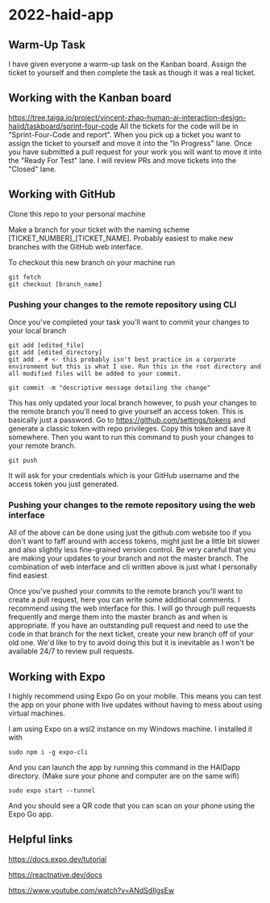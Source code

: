 # 2022-haid-app

## Warm-Up Task
I have given everyone a warm-up task on the Kanban board. Assign the ticket to yourself and then complete the task as though it was a real ticket.

## Working with the Kanban board

https://tree.taiga.io/project/vincent-zhao-human-ai-interaction-design-haiid/taskboard/sprint-four-code
All the tickets for the code will be in "Sprint-Four-Code and report". When you pick up a ticket you want to assign the ticket to yourself and move it into the "In Progress" lane. Once you have submitted a pull request for your work you will want to move it into the "Ready For Test" lane. I will review PRs and move tickets into the "Closed" lane.

## Working with GitHub

Clone this repo to your personal machine

Make a branch for your ticket with the naming scheme [TICKET_NUMBER]_[TICKET_NAME]. Probably easiest to make new branches with the GitHub web interface.

To checkout this new branch on your machine run
```
git fetch
git checkout [branch_name]
```

### Pushing your changes to the remote repository using CLI

Once you've completed your task you'll want to commit your changes to your local branch
```
git add [edited_file]
git add [edited_directory]
git add . # <- this probably isn't best practice in a corporate environment but this is what I use. Run this in the root directory and all modified files will be added to your commit.

git commit -m "descriptive message detailing the change"
```

This has only updated your local branch however, to push your changes to the remote branch you'll need to give yourself an access token. This is basically just a password. Go to https://github.com/settings/tokens and generate a classic token with repo privileges. Copy this token and save it somewhere. Then you want to run this command to push your changes to your remote branch.
```
git push
```

It will ask for your credentials which is your GitHub username and the access token you just generated.

### Pushing your changes to the remote repository using the web interface

All of the above can be done using just the github.com website too if you don't want to faff around with access tokens, might just be a little bit slower and also slightly less fine-grained version control. Be very careful that you are making your updates to your branch and not the master branch. The combination of web interface and cli written above is just what I personally find easiest.

Once you've pushed your commits to the remote branch you'll want to create a pull request, here you can write some additional comments. I recommend using the web interface for this. I will go through pull requests frequently and merge them into the master branch as and when is appropriate. If you have an outstanding pull request and need to use the code in that branch for the next ticket, create your new branch off of your old one. We'd like to try to avoid doing this but it is inevitable as I won't be available 24/7 to review pull requests.

## Working with Expo

I highly recommend using Expo Go on your mobile. This means you can test the app on your phone with live updates without having to mess about using virtual machines.

I am using Expo on a wsl2 instance on my Windows machine. I installed it with
```
sudo npm i -g expo-cli
```

And you can launch the app by running this command in the HAIDapp directory. (Make sure your phone and computer are on the same wifi)
```
sudo expo start --tunnel
```

And you should see a QR code that you can scan on your phone using the Expo Go app.

## Helpful links

https://docs.expo.dev/tutorial

https://reactnative.dev/docs

https://www.youtube.com/watch?v=ANdSdIlgsEw
